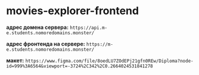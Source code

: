 # movies-explorer-frontend

**адрес домена сервера:**
`https://api.m-e.students.nomoredomains.monster/`

**адрес фронтенда на сервере:**
`https://m-e.students.nomoredomains.monster/`

**макет:**
`https://www.figma.com/file/8oedLU7ZOdEPj21gfn0REw/Diploma?node-id=999%3A6564&viewport=-3724%2C342%2C0.2664024531841278`
